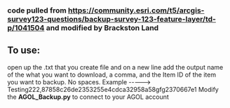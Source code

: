 ### code pulled from https://community.esri.com/t5/arcgis-survey123-questions/backup-survey-123-feature-layer/td-p/1041504 and modified by Brackston Land

## To use: 
open up the .txt that you create file and on a new line add the output name of the what you want to download, a comma, and the Item ID of the item you want to backup. No spaces.
Example ----->     Testing222,87858c26de2353255e4cdca32958a58gfg2370667e1
Modify the **AGOL_Backup.py** to connect to your AGOL account
